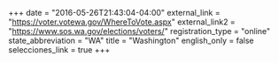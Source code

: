 +++
date = "2016-05-26T21:43:04-04:00"
external_link = "https://voter.votewa.gov/WhereToVote.aspx"
external_link2 = "https://www.sos.wa.gov/elections/voters/"
registration_type = "online"
state_abbreviation = "WA"
title = "Washington"
english_only = false 
selecciones_link = true
+++
